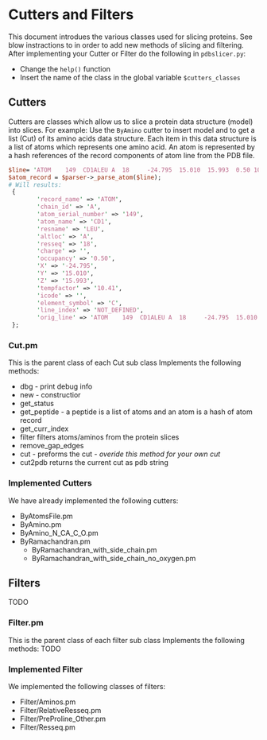 # Cutters and Filters

This document introdues the various classes used for slicing proteins. 
See blow instractions to in order to add new methods of slicing and filtering.
After implementing your Cutter or Filter do the following in ```pdbslicer.py```:
* Change the ```help()``` function
* Insert the name of the class in the global variable ```$cutters_classes```

## Cutters
Cutters are classes which allow us to slice a protein data structure (model) into slices.
For example: Use  the ```ByAmino``` cutter to insert model and to get a list (Cut) of its amino acids data structure.
Each item in this data structure is a list of atoms which represents one amino acid.
An atom is represented by a hash references of the record components of atom line from the PDB file.
```perl
$line= 'ATOM    149  CD1ALEU A  18     -24.795  15.010  15.993  0.50 10.41           C';
$atom_record = $parser->_parse_atom($line);
# Will results:
 {
        'record_name' => 'ATOM',
        'chain_id' => 'A',
        'atom_serial_number' => '149',
        'atom_name' => 'CD1',
        'resname' => 'LEU',
        'altloc' => 'A',
        'resseq' => '18',
        'charge' => '',
        'occupancy' => '0.50',
        'X' => '-24.795',
        'Y' => '15.010',
        'Z' => '15.993',
        'tempfactor' => '10.41',
        'icode' => '',
        'element_symbol' => 'C',
        'line_index' => 'NOT_DEFINED',
        'orig_line' => 'ATOM    149  CD1ALEU A  18     -24.795  15.010  15.993  0.50 10.41           C',
 };

```
### Cut.pm
This is the parent class of each Cut sub class
Implements the following methods:
* dbg - print debug info
* new - constructior 
* get_status  
* get_peptide  - a peptide is a list of atoms and an atom is a hash of atom record
* get_curr_index 
* filter  filters atoms/aminos from the protein slices
* remove_gap_edges 
* cut  - preforms the cut - *overide this method for your own cut*
* cut2pdb returns the current cut as pdb string

### Implemented Cutters

We have already implemented the following cutters:
* ByAtomsFile.pm
* ByAmino.pm
* ByAmino_N_CA_C_O.pm
* ByRamachandran.pm
	* ByRamachandran_with_side_chain.pm
	* ByRamachandran_with_side_chain_no_oxygen.pm

## Filters 
TODO

### Filter.pm
This is the parent class of each filter sub class
Implements the following methods:
TODO
 
### Implemented Filter
We implemented the following classes of filters:
* Filter/Aminos.pm
* Filter/RelativeResseq.pm
* Filter/PreProline_Other.pm
* Filter/Resseq.pm

